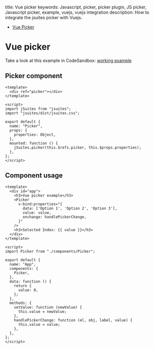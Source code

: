 title: Vue picker
keywords: Javascript, picker, picker plugin, JS picker, Javascript picker, example, vuejs, vuejs integration
description: How to integrate the jsuites picker with Vuejs.

* [Vue Picker](/docs/v4/picker)

Vue picker
==========

Take a look at this example in CodeSandbox: [working example](https://codesandbox.io/s/jsuites-vue-picker-z6yc8)

Picker component
----------------

```vue
<template>
  <div ref="picker"></div>
</template>
  
<script>
import jSuites from "jsuites";
import "jsuites/dist/jsuites.css";

export default {
  name: "Picker",
  props: {
    properties: Object,
  },
  mounted: function () {
    jSuites.picker(this.$refs.picker, this.$props.properties);
  },
};
</script>
```

Component usage
---------------

```vue
<template>
  <div id="app">
    <h3>Vue picker example</h3>
    <Picker
      v-bind:properties="{
        data: ['Option 1', 'Option 2', 'Option 3'],
        value: value,
        onchange: handlePickerChange,
      }"
    />
    <h3>Selected Index: {{ value }}</h3>
  </div>
</template>
  
<script>
import Picker from "./components/Picker";

export default {
  name: "App",
  components: {
    Picker,
  },
  data: function () {
    return {
      value: 0,
    };
  },
  methods: {
    setValue: function (newValue) {
      this.value = newValue;
    },
    handlePickerChange: function (el, obj, label, value) {
      this.value = value;
    },
  },
};
</script>
```
